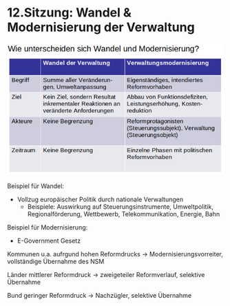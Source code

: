 # 12.Sitzung: Wandel & Modernisierung der Verwaltung

![Wandel und Modernisierung](./wandel.png "Wandel und Modernisierung")

Beispiel für Wandel:
- Vollzug europäischer Politik durch nationale Verwaltungen 
  - Beispiele: Auswirkung auf Steuerungsinstrumente, Umweltpolitik, Regionalförderung, Wettbewerb, Telekommunikation, Energie, Bahn

Beispiel für Modernisierung:
- E-Government Gesetz

Kommunen u.a. aufrgund hohen Reformdrucks -> Modernisierungsvorreiter, vollständige Übernahme des NSM

Länder mittlerer Reformdruck -> zweigeteiler Reformverlauf, selektive Übernahme

Bund geringer Reformdruck -> Nachzügler, selektive Übernahme

